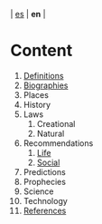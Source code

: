 | [es](../español/contenido.md) | **en** |

# Content

 1. [Definitions](./definitions.md)
 2. [Biographies](./biographies.md)
 3. Places
 4. History
 5. Laws
    1. Creational
    2. Natural
 6. Recommendations
    1. [Life](./life-recommendations.md)
    2. [Social](./social-recommendations.md)
 7. Predictions
 8. Prophecies
 9. Science
10. Technology
11. [References](./references.md)
